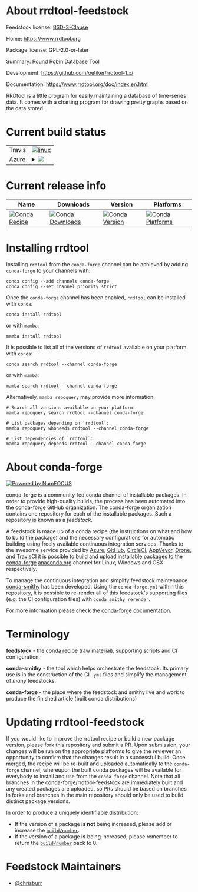 About rrdtool-feedstock
=======================

Feedstock license: [BSD-3-Clause](https://github.com/conda-forge/rrdtool-feedstock/blob/main/LICENSE.txt)

Home: https://www.rrdtool.org

Package license: GPL-2.0-or-later

Summary: Round Robin Database Tool

Development: https://github.com/oetiker/rrdtool-1.x/

Documentation: https://www.rrdtool.org/doc/index.en.html

RRDtool is a little program for easily maintaining a database of
time-series data. It comes with a charting program for drawing
pretty graphs based on the data stored.


Current build status
====================


<table><tr>
    <td>Travis</td>
    <td>
      <a href="https://app.travis-ci.com/conda-forge/rrdtool-feedstock">
        <img alt="linux" src="https://img.shields.io/travis/com/conda-forge/rrdtool-feedstock/main.svg?label=Linux">
      </a>
    </td>
  </tr>
    
  <tr>
    <td>Azure</td>
    <td>
      <details>
        <summary>
          <a href="https://dev.azure.com/conda-forge/feedstock-builds/_build/latest?definitionId=10587&branchName=main">
            <img src="https://dev.azure.com/conda-forge/feedstock-builds/_apis/build/status/rrdtool-feedstock?branchName=main">
          </a>
        </summary>
        <table>
          <thead><tr><th>Variant</th><th>Status</th></tr></thead>
          <tbody><tr>
              <td>linux_64</td>
              <td>
                <a href="https://dev.azure.com/conda-forge/feedstock-builds/_build/latest?definitionId=10587&branchName=main">
                  <img src="https://dev.azure.com/conda-forge/feedstock-builds/_apis/build/status/rrdtool-feedstock?branchName=main&jobName=linux&configuration=linux%20linux_64_" alt="variant">
                </a>
              </td>
            </tr><tr>
              <td>linux_aarch64</td>
              <td>
                <a href="https://dev.azure.com/conda-forge/feedstock-builds/_build/latest?definitionId=10587&branchName=main">
                  <img src="https://dev.azure.com/conda-forge/feedstock-builds/_apis/build/status/rrdtool-feedstock?branchName=main&jobName=linux&configuration=linux%20linux_aarch64_" alt="variant">
                </a>
              </td>
            </tr><tr>
              <td>linux_ppc64le</td>
              <td>
                <a href="https://dev.azure.com/conda-forge/feedstock-builds/_build/latest?definitionId=10587&branchName=main">
                  <img src="https://dev.azure.com/conda-forge/feedstock-builds/_apis/build/status/rrdtool-feedstock?branchName=main&jobName=linux&configuration=linux%20linux_ppc64le_" alt="variant">
                </a>
              </td>
            </tr><tr>
              <td>osx_64</td>
              <td>
                <a href="https://dev.azure.com/conda-forge/feedstock-builds/_build/latest?definitionId=10587&branchName=main">
                  <img src="https://dev.azure.com/conda-forge/feedstock-builds/_apis/build/status/rrdtool-feedstock?branchName=main&jobName=osx&configuration=osx%20osx_64_" alt="variant">
                </a>
              </td>
            </tr><tr>
              <td>osx_arm64</td>
              <td>
                <a href="https://dev.azure.com/conda-forge/feedstock-builds/_build/latest?definitionId=10587&branchName=main">
                  <img src="https://dev.azure.com/conda-forge/feedstock-builds/_apis/build/status/rrdtool-feedstock?branchName=main&jobName=osx&configuration=osx%20osx_arm64_" alt="variant">
                </a>
              </td>
            </tr>
          </tbody>
        </table>
      </details>
    </td>
  </tr>
</table>

Current release info
====================

| Name | Downloads | Version | Platforms |
| --- | --- | --- | --- |
| [![Conda Recipe](https://img.shields.io/badge/recipe-rrdtool-green.svg)](https://anaconda.org/conda-forge/rrdtool) | [![Conda Downloads](https://img.shields.io/conda/dn/conda-forge/rrdtool.svg)](https://anaconda.org/conda-forge/rrdtool) | [![Conda Version](https://img.shields.io/conda/vn/conda-forge/rrdtool.svg)](https://anaconda.org/conda-forge/rrdtool) | [![Conda Platforms](https://img.shields.io/conda/pn/conda-forge/rrdtool.svg)](https://anaconda.org/conda-forge/rrdtool) |

Installing rrdtool
==================

Installing `rrdtool` from the `conda-forge` channel can be achieved by adding `conda-forge` to your channels with:

```
conda config --add channels conda-forge
conda config --set channel_priority strict
```

Once the `conda-forge` channel has been enabled, `rrdtool` can be installed with `conda`:

```
conda install rrdtool
```

or with `mamba`:

```
mamba install rrdtool
```

It is possible to list all of the versions of `rrdtool` available on your platform with `conda`:

```
conda search rrdtool --channel conda-forge
```

or with `mamba`:

```
mamba search rrdtool --channel conda-forge
```

Alternatively, `mamba repoquery` may provide more information:

```
# Search all versions available on your platform:
mamba repoquery search rrdtool --channel conda-forge

# List packages depending on `rrdtool`:
mamba repoquery whoneeds rrdtool --channel conda-forge

# List dependencies of `rrdtool`:
mamba repoquery depends rrdtool --channel conda-forge
```


About conda-forge
=================

[![Powered by
NumFOCUS](https://img.shields.io/badge/powered%20by-NumFOCUS-orange.svg?style=flat&colorA=E1523D&colorB=007D8A)](https://numfocus.org)

conda-forge is a community-led conda channel of installable packages.
In order to provide high-quality builds, the process has been automated into the
conda-forge GitHub organization. The conda-forge organization contains one repository
for each of the installable packages. Such a repository is known as a *feedstock*.

A feedstock is made up of a conda recipe (the instructions on what and how to build
the package) and the necessary configurations for automatic building using freely
available continuous integration services. Thanks to the awesome service provided by
[Azure](https://azure.microsoft.com/en-us/services/devops/), [GitHub](https://github.com/),
[CircleCI](https://circleci.com/), [AppVeyor](https://www.appveyor.com/),
[Drone](https://cloud.drone.io/welcome), and [TravisCI](https://travis-ci.com/)
it is possible to build and upload installable packages to the
[conda-forge](https://anaconda.org/conda-forge) [anaconda.org](https://anaconda.org/)
channel for Linux, Windows and OSX respectively.

To manage the continuous integration and simplify feedstock maintenance
[conda-smithy](https://github.com/conda-forge/conda-smithy) has been developed.
Using the ``conda-forge.yml`` within this repository, it is possible to re-render all of
this feedstock's supporting files (e.g. the CI configuration files) with ``conda smithy rerender``.

For more information please check the [conda-forge documentation](https://conda-forge.org/docs/).

Terminology
===========

**feedstock** - the conda recipe (raw material), supporting scripts and CI configuration.

**conda-smithy** - the tool which helps orchestrate the feedstock.
                   Its primary use is in the construction of the CI ``.yml`` files
                   and simplify the management of *many* feedstocks.

**conda-forge** - the place where the feedstock and smithy live and work to
                  produce the finished article (built conda distributions)


Updating rrdtool-feedstock
==========================

If you would like to improve the rrdtool recipe or build a new
package version, please fork this repository and submit a PR. Upon submission,
your changes will be run on the appropriate platforms to give the reviewer an
opportunity to confirm that the changes result in a successful build. Once
merged, the recipe will be re-built and uploaded automatically to the
`conda-forge` channel, whereupon the built conda packages will be available for
everybody to install and use from the `conda-forge` channel.
Note that all branches in the conda-forge/rrdtool-feedstock are
immediately built and any created packages are uploaded, so PRs should be based
on branches in forks and branches in the main repository should only be used to
build distinct package versions.

In order to produce a uniquely identifiable distribution:
 * If the version of a package **is not** being increased, please add or increase
   the [``build/number``](https://docs.conda.io/projects/conda-build/en/latest/resources/define-metadata.html#build-number-and-string).
 * If the version of a package **is** being increased, please remember to return
   the [``build/number``](https://docs.conda.io/projects/conda-build/en/latest/resources/define-metadata.html#build-number-and-string)
   back to 0.

Feedstock Maintainers
=====================

* [@chrisburr](https://github.com/chrisburr/)

